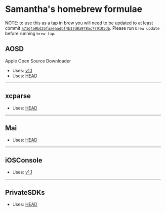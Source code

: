 # Samantha's homebrew formulae

NOTE: to use this as a tap in brew you will need to be updated to at least commit [`a71d4a9bd25faaeaadbf4b17d8a978ac779105db`](https://github.com/Homebrew/homebrew/commit/a71d4a9bd25faaeaadbf4b17d8a978ac779105db). Please run `brew update` before running `brew tap`.

## AOSD

Apple Open Source Downloader

* Uses: [v1.1](https://github.com/samdmarshall/AOS-Downloader/releases/tag/v1.1)
* Uses: [HEAD](https://github.com/samdmarshall/AOS-Downloader)

---

## xcparse

* Uses: [HEAD](https://github.com/samdmarshall/xcparse)


---

## Mai

* Uses: [HEAD](https://github.com/samdmarshall/Mai)


---

## iOSConsole

* Uses: [v1.1](https://github.com/samdmarshall/SDMMobileDevice/releases/tag/1.1)

---

## PrivateSDKs

* Uses: [HEAD](https://github.com/samdmarshall/OSXPrivateSDK)

